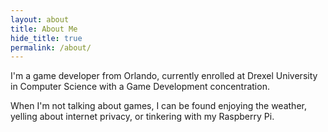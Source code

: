 ```yaml
---
layout: about
title: About Me
hide_title: true
permalink: /about/
---
```


<p>I'm a game developer from Orlando, currently enrolled at Drexel University in Computer Science with a Game Development concentration.</p>

<p>When I'm not talking about games, I can be found enjoying the weather, yelling about internet privacy, or tinkering with my Raspberry Pi.</p>